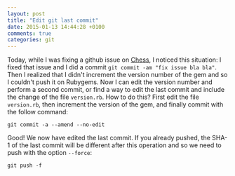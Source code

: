 ```yaml
---
layout: post
title: "Edit git last commit"
date: 2015-01-13 14:44:28 +0100
comments: true
categories: git
---
```


Today, while I was fixing a github issue on
[Chess](https://github.com/pioz/chess), I noticed this situation: I fixed that
issue and I did a commit `git commit -am "fix issue bla bla"`. Then I realized
that I didn't increment the version number of the gem and so I couldn't push it
on Rubygems. Now I can edit the version number and perform a second commit, or
find a way to edit the last commit and include the change of the file
`version.rb`.
How to do this? First edit the file `version.rb`, then increment the version of
the gem, and finally commit with the follow command:

    git commit -a --amend --no-edit

Good! We now have edited the last commit. If you already pushed, the SHA-1 of the
last commit will be different after this operation and so we need to push with
the option `--force`:

    git push -f  
